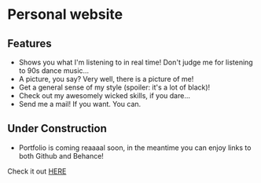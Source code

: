 # Personal website

## Features

- Shows you what I'm listening to in real time! Don't judge me for listening to 90s dance music... 
- A picture, you say? Very well, there is a picture of me!
- Get a general sense of my style (spoiler: it's a lot of black)! 
- Check out my awesomely wicked skills, if you dare... 
- Send me a mail! If you want. You can. 

## Under Construction
- Portfolio is coming reaaaal soon, in the meantime you can enjoy links to both Github and Behance! 

Check it out [HERE](https://meeckhout.netlify.app/)
